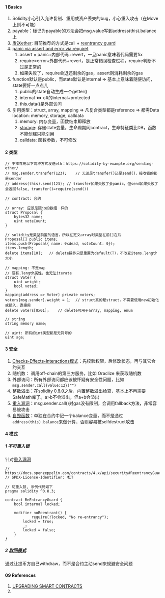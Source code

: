 

#### 1 Basics

1. Solidity小心引入允许复制、重用或资产丢失的bug，小心重入攻击（在Move上则不可能）
2. payable：标记为payable的方法会把msg.value写到address(this).balance上
2. [发送ether](https://solidity-by-example.org/sending-ether/): 目前推荐的方式是call + [reentrancy guard](https://spin.atomicobject.com/2021/08/16/reentrancy-guard-smart-contracts/)
3. [panic via assert and error via require)](https://docs.soliditylang.org/en/develop/control-structures.html#panic-via-assert-and-error-via-require)
   1. assert = panic+内部代码+revert，一旦panic意味着代码需要fix
   2. require=error+外部代码+revert，是正常错误检查过程，require判断不过是正常的
   3. 如果失败了，require会退还剩余的gas，assert则消耗剩余的gas
4. function默认是public，而state默认是internal ⇒ 基本上意味着随便访问，state要好一点点儿
   1. public的state自动生成一个getter()
   2. internal ⇔ c#的internal+protected
   3. this.data()是外部访问
5. 引用类型：struct, array, mapping ⇒ 凡复合类型都是reference ⇒ 都需Data location: memory, storage, calldata
   1. memory: 内存变量，函数结束即释放
   2. [storage](https://medium.com/coinmonks/ethereum-solidity-memory-vs-storage-which-to-use-in-local-functions-72b593c3703a): 存储state变量，生命周期同contract，生命特征类比DB，函数不能创建只能引用
   3. calldata: 函数参数，不可修改




#### 2 类型

```solidity
// 不推荐用以下两种方式发送eth：https://solidity-by-example.org/sending-ether/
// msg.sender.transfer(123);	// 无论是transfer()还是send()，接收钱的都是sender
// address(this).send(123);	// transfer如果失败了会panic，但send如果失败了会返回false, transfer()=require(send())

// contract: 合约

// array: 应该是跟js的数组一样的
struct Proposal {
	bytes32 name;
	uint voteCount;
}

// solidity是类型前置的语言，所以在定义array时类型在前[]在后
Proposal[] public items;
items.push(Proposal{ name: 0xdead, voteCount: 0});
items.length;
delete items[10];	// delete操作只是重置为default(T)，不改变items.length大小

// mapping: 不是map
// 没有.length属性，也无法iterate
struct Voter {
	uint weight;
	bool voted;
}
mapping(address => Voter) private voters;
voters[msg.sender].weight = 1;	// struct真的是struct，不需要使用new初始化或插入，直接用
delete voters[0x01];	// delete可用于array, mapping, enum

// string
string memory name;

// uint: 所有的int类型都是无符号的
uint age;

```



#### 3 安全

1. [Checks-Effects-Interactions模式](https://solidity-cn.readthedocs.io/zh/develop/security-considerations.html#checks-effects-interactions)：先校验权限，后修改状态，再与其它合约交互
2. 随机数： 调用off-chain的第三方服务，比如 Oraclize 来获取随机数
3. 外部访问：所有外部访问都应该被怀疑有安全性问题，比如`msg.sender.call{value:12}("")`
4. 整数溢出：在solidity 0.8.0之后，内置整数溢出检查，基本上不再需要SafeMath库了。a>b不会溢出，但a+b会溢出
5. [重入漏洞](https://learnblockchain.cn/article/3278)：msg.sender.call()对gas没有限制，会调用fallback方法，非常容易被攻击
6. [自毁函数](https://www.8btc.com/media/6718858)：单独在合约中记一个balance变量，而不是通过`address(this).balance`来做计算，否则容易被selfdestruct攻击



#### 4 模式

##### 1 不可重入锁

针对[重入漏洞](https://learnblockchain.cn/article/3278)

```solidity
// https://docs.openzeppelin.com/contracts/4.x/api/security#ReentrancyGuard
// SPDX-License-Identifier: MIT

// 防重入锁, 示例代码如下
pragma solidity ^0.8.3;

contract ReEntrancyGuard {
    bool internal locked;

    modifier noReentrant() {
    		require(!locked, "No re-entrancy");
        locked = true;
        _; 
        locked = false;
    }
}
```



##### 2 [取回模式](https://solidity-cn.readthedocs.io/zh/develop/common-patterns.html#withdrawal-pattern)

通过让提币方自己withdraw，而不是合约主动send来规避安全问题



#### 09 References

1. [UPGRADING SMART CONTRACTS](https://ethereum.org/en/developers/docs/smart-contracts/upgrading/)
2. 















